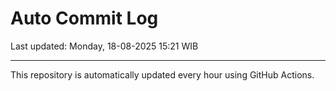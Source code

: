 # Auto Commit Log

Last updated: Monday, 18-08-2025 15:21 WIB

---

This repository is automatically updated every hour using GitHub Actions.

